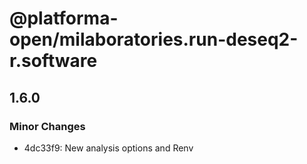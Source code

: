# @platforma-open/milaboratories.run-deseq2-r.software

## 1.6.0

### Minor Changes

- 4dc33f9: New analysis options and Renv
